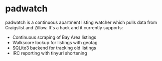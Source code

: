 # padwatch

padwatch is a continuous apartment listing watcher which pulls data from
Craigslist and Zillow. It's a hack and it currently supports:

* Continuous scraping of Bay Area listings
* Walkscore lookup for listings with geotag
* SQLite3 backend for tracking old listings
* IRC reporting with tinyurl shortening
